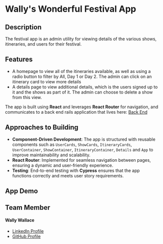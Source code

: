 # Wally's Wonderful Festival App

## Description
The festival app is an admin utility for viewing details of the various shows, itineraries, and users for their festival.

## Features
- A homepage to view all of the itineraries available, as well as using a radio button to filter by All, Day 1 or Day 2. The admin can click on an itinerary card to view more details
- A details page to view additional details, which is the users signed up to it and the shows as part of it. The admin can choose to delete a show from this view.

The app is built using **React** and leverages **React Router** for navigation, and communicates to a back end rails application that lives here: [Back End](https://github.com/wally-yawn/rails-api-starter-final)

## Approaches to Building
- **Component-Driven Development**: The app is structured with reusable components such as `UserCards`, `ShowCards`, `ItineraryCards`, `UserContainer`, `ShowContainer`, `ItineraryContainer`, `Details` and `App` to improve maintainability and scalability.
- **React Router**: Implemented for seamless navigation between pages, ensuring a dynamic and user-friendly experience.
- **Testing**: End-to-end testing with **Cypress** ensures that the app functions correctly and meets user story requirements.

## App Demo

## Team Member
#### Wally Wallace
- [LinkedIn Profile](https://www.linkedin.com/in/wally--wallace)
- [GitHub Profile](https://github.com/wally-yawn)
